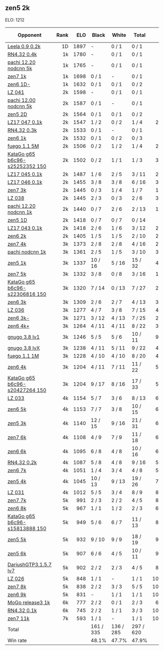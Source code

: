 ## zen5 2k ##

ELO: 1212

Opponent | Rank | ELO | Black | White | Total | Win rate
---------|-----:|----:|-------|-------|-------|-------:
[Leela 0.9 0.2k](Leela%200.9%200.2k.md) | 1D | 1897 | - | 0 / 1 | 0 / 1 | 0.0%
[RN4.32 0.4k](RN4.32%200.4k.md) | 1k | 1780 | - | 0 / 1 | 0 / 1 | 0.0%
[pachi 12.20 nodcnn 5k](pachi%2012.20%20nodcnn%205k.md) | 1k | 1765 | - | 0 / 1 | 0 / 1 | 0.0%
[zen7 1k](zen7%201k.md) | 1k | 1698 | 0 / 1 | - | 0 / 1 | 0.0%
[zen6 1D-](zen6%201D-.md) | 1k | 1632 | 0 / 1 | 0 / 1 | 0 / 2 | 0.0%
[LZ 041](LZ%20041.md) | 2k | 1598 | - | 0 / 1 | 0 / 1 | 0.0%
[pachi 12.00 nodcnn 5k](pachi%2012.00%20nodcnn%205k.md) | 2k | 1587 | 0 / 1 | - | 0 / 1 | 0.0%
[zen5 2D](zen5%202D.md) | 2k | 1564 | 0 / 1 | 0 / 1 | 0 / 2 | 0.0%
[LZ17 047 0.1k](LZ17%20047%200.1k.md) | 2k | 1547 | 1 / 2 | 0 / 2 | 1 / 4 | 25.0%
[RN4.32 0.3k](RN4.32%200.3k.md) | 2k | 1533 | 0 / 1 | - | 0 / 1 | 0.0%
[zen6 1k](zen6%201k.md) | 2k | 1532 | 0 / 1 | 0 / 2 | 0 / 3 | 0.0%
[fuego 1.1 5M](fuego%201.1%205M.md) | 2k | 1506 | 0 / 2 | 1 / 2 | 1 / 4 | 25.0%
[KataGo g65 b6c96-s25252352 150](KataGo%20g65%20b6c96-s25252352%20150.md) | 2k | 1502 | 0 / 2 | 1 / 1 | 1 / 3 | 33.3%
[LZ17 045 0.1k](LZ17%20045%200.1k.md) | 2k | 1487 | 1 / 6 | 2 / 5 | 3 / 11 | 27.3%
[LZ17 046 0.1k](LZ17%20046%200.1k.md) | 2k | 1455 | 3 / 8 | 3 / 8 | 6 / 16 | 37.5%
[zen7 3k](zen7%203k.md) | 2k | 1445 | 0 / 3 | 1 / 4 | 1 / 7 | 14.3%
[LZ 038](LZ%20038.md) | 2k | 1445 | 2 / 3 | 0 / 3 | 2 / 6 | 33.3%
[pachi 12.20 nodcnn 1k](pachi%2012.20%20nodcnn%201k.md) | 2k | 1440 | 0 / 7 | 2 / 6 | 2 / 13 | 15.4%
[zen5 1D](zen5%201D.md) | 2k | 1418 | 0 / 7 | 0 / 7 | 0 / 14 | 0.0%
[LZ17 043 0.1k](LZ17%20043%200.1k.md) | 2k | 1418 | 2 / 6 | 1 / 6 | 3 / 12 | 25.0%
[zen6 2k](zen6%202k.md) | 2k | 1405 | 1 / 5 | 1 / 5 | 2 / 10 | 20.0%
[zen7 4k](zen7%204k.md) | 3k | 1373 | 2 / 8 | 2 / 8 | 4 / 16 | 25.0%
[pachi nodcnn 1k](pachi%20nodcnn%201k.md) | 3k | 1361 | 2 / 5 | 1 / 5 | 3 / 10 | 30.0%
[zen5 1k](zen5%201k.md) | 3k | 1337 | 10 / 16 | 5 / 16 | 15 / 32 | 46.9%
[zen7 5k](zen7%205k.md) | 3k | 1332 | 3 / 8 | 0 / 8 | 3 / 16 | 18.8%
[KataGo g65 b6c96-s22306816 150](KataGo%20g65%20b6c96-s22306816%20150.md) | 3k | 1320 | 7 / 14 | 0 / 13 | 7 / 27 | 25.9%
[zen6 3k](zen6%203k.md) | 3k | 1309 | 2 / 6 | 2 / 7 | 4 / 13 | 30.8%
[LZ 036](LZ%20036.md) | 3k | 1277 | 4 / 7 | 3 / 8 | 7 / 15 | 46.7%
[zen6 3k-](zen6%203k-.md) | 3k | 1271 | 3 / 12 | 4 / 13 | 7 / 25 | 28.0%
[zen6 4k+](zen6%204k+.md) | 3k | 1264 | 4 / 11 | 4 / 11 | 8 / 22 | 36.4%
[gnugo 3.8 lv1](gnugo%203.8%20lv1.md) | 3k | 1246 | 5 / 5 | 5 / 6 | 10 / 11 | 90.9%
[gnugo 3.8 lvX](gnugo%203.8%20lvX.md) | 3k | 1238 | 4 / 11 | 5 / 11 | 9 / 22 | 40.9%
[fuego 1.1 1M](fuego%201.1%201M.md) | 3k | 1228 | 4 / 10 | 4 / 10 | 8 / 20 | 40.0%
[zen6 4k](zen6%204k.md) | 3k | 1204 | 4 / 11 | 7 / 11 | 11 / 22 | 50.0%
[KataGo g65 b6c96-s20427264 150](KataGo%20g65%20b6c96-s20427264%20150.md) | 3k | 1204 | 9 / 17 | 8 / 16 | 17 / 33 | 51.5%
[LZ 033](LZ%20033.md) | 4k | 1154 | 5 / 7 | 3 / 6 | 8 / 13 | 61.5%
[zen6 5k](zen6%205k.md) | 4k | 1153 | 7 / 7 | 3 / 8 | 10 / 15 | 66.7%
[zen5 3k](zen5%203k.md) | 4k | 1140 | 12 / 15 | 9 / 16 | 21 / 31 | 67.7%
[zen7 6k](zen7%206k.md) | 4k | 1108 | 4 / 9 | 7 / 9 | 11 / 18 | 61.1%
[zen6 6k](zen6%206k.md) | 4k | 1095 | 6 / 8 | 4 / 8 | 10 / 16 | 62.5%
[RN4.32 0.2k](RN4.32%200.2k.md) | 4k | 1087 | 5 / 8 | 4 / 8 | 9 / 16 | 56.3%
[zen6 7k](zen6%207k.md) | 4k | 1051 | 1 / 4 | 3 / 4 | 4 / 8 | 50.0%
[zen5 4k](zen5%204k.md) | 4k | 1045 | 10 / 13 | 9 / 13 | 19 / 26 | 73.1%
[LZ 031](LZ%20031.md) | 4k | 1012 | 5 / 5 | 3 / 4 | 8 / 9 | 88.9%
[zen7 7k](zen7%207k.md) | 5k | 991 | 2 / 3 | 2 / 2 | 4 / 5 | 80.0%
[zen6 8k](zen6%208k.md) | 5k | 967 | 1 / 1 | 1 / 2 | 2 / 3 | 66.7%
[KataGo g65 b6c96-s15813888 150](KataGo%20g65%20b6c96-s15813888%20150.md) | 5k | 949 | 5 / 6 | 6 / 7 | 11 / 13 | 84.6%
[zen5 5k](zen5%205k.md) | 5k | 932 | 9 / 10 | 9 / 9 | 18 / 19 | 94.7%
[zen5 6k](zen5%206k.md) | 5k | 907 | 6 / 6 | 4 / 5 | 10 / 11 | 90.9%
[DariushGTP3.1.5.7 lv7](DariushGTP3.1.5.7%20lv7.md) | 5k | 902 | 2 / 2 | 2 / 3 | 4 / 5 | 80.0%
[LZ 026](LZ%20026.md) | 5k | 848 | 1 / 1 | - | 1 / 1 | 100.0%
[zen7 8k](zen7%208k.md) | 5k | 838 | 2 / 2 | 3 / 3 | 5 / 5 | 100.0%
[zen6 9k](zen6%209k.md) | 5k | 831 | - | 1 / 1 | 1 / 1 | 100.0%
[MoGo release3 1k](MoGo%20release3%201k.md) | 6k | 777 | 2 / 2 | 0 / 1 | 2 / 3 | 66.7%
[RN4.32 0.1k](RN4.32%200.1k.md) | 6k | 745 | 2 / 2 | 1 / 1 | 3 / 3 | 100.0%
[zen7 11k](zen7%2011k.md) | 7k | 593 | 1 / 1 | - | 1 / 1 | 100.0%
Total | | | 161 / 335 | 136 / 285 | 297 / 620 | 
Win rate| | | 48.1% | 47.7% | 47.9% | 
